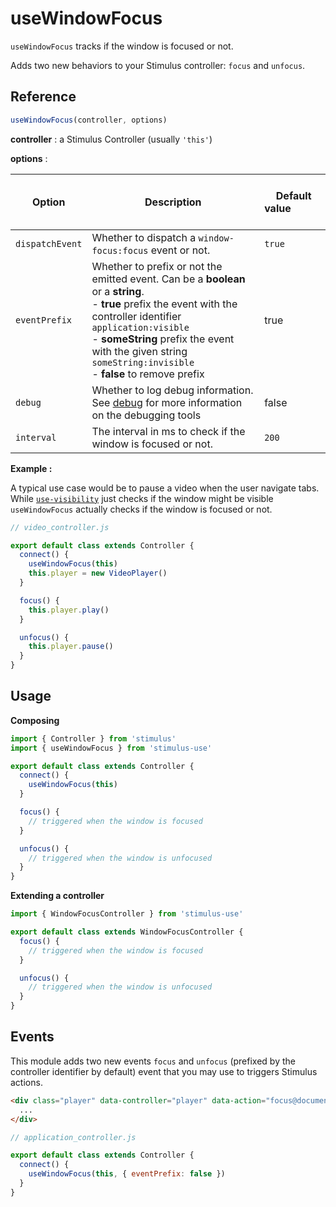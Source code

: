 # useWindowFocus

`useWindowFocus` tracks if the window is focused or not.

Adds two new behaviors to your Stimulus controller: `focus` and `unfocus`.

## Reference

```javascript
useWindowFocus(controller, options)
```

**controller** : a Stimulus Controller (usually `'this'`)

**options** :

| Option| Description |&nbsp; &nbsp; &nbsp; &nbsp; &nbsp; &nbsp;Default value&nbsp; &nbsp; &nbsp; &nbsp; &nbsp; &nbsp; &nbsp; &nbsp;|
|-----------------------|-------------|---------------------|
| `dispatchEvent` | Whether to dispatch a `window-focus:focus` event or not.| `true` |
|`eventPrefix`| Whether to prefix or not the emitted event. Can be a **boolean** or a **string**.<br>- **true** prefix the event with the controller identifier `application:visible` <br>- **someString** prefix the event with the given string `someString:invisible` <br>- **false** to remove prefix  |true|
| `debug` | Whether to log debug information. See [debug](debug.md) for more information on the debugging tools|false|
| `interval` | The interval in ms to check if the window is focused or not. | `200` |

**Example :**

A typical use case would be to pause a video when the user navigate tabs. While [`use-visibility`](use-visibility.md) just checks if the window might be visible `useWindowFocus` actually checks if the window is focused or not.

```js
// video_controller.js

export default class extends Controller {
  connect() {
    useWindowFocus(this)
    this.player = new VideoPlayer()
  }

  focus() {
    this.player.play()
  }

  unfocus() {
    this.player.pause()
  }
}
```

## Usage

**Composing**

```js
import { Controller } from 'stimulus'
import { useWindowFocus } from 'stimulus-use'

export default class extends Controller {
  connect() {
    useWindowFocus(this)
  }

  focus() {
    // triggered when the window is focused
  }

  unfocus() {
    // triggered when the window is unfocused
  }
}
```

**Extending a controller**

```js
import { WindowFocusController } from 'stimulus-use'

export default class extends WindowFocusController {
  focus() {
    // triggered when the window is focused
  }

  unfocus() {
    // triggered when the window is unfocused
  }
}
```

## Events

This module adds two new events `focus` and `unfocus` (prefixed by the controller identifier by default) event that you may use to triggers Stimulus actions.

```html
<div class="player" data-controller="player" data-action="focus@document->player#play unfocus@document->player#pause">
  ...
</div>
```

```js
// application_controller.js

export default class extends Controller {
  connect() {
    useWindowFocus(this, { eventPrefix: false })
  }
}
```
